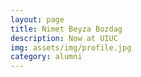 ```yaml
---
layout: page
title: Nimet Beyza Bozdag
description: Now at UIUC
img: assets/img/profile.jpg
category: alumni
---
```

